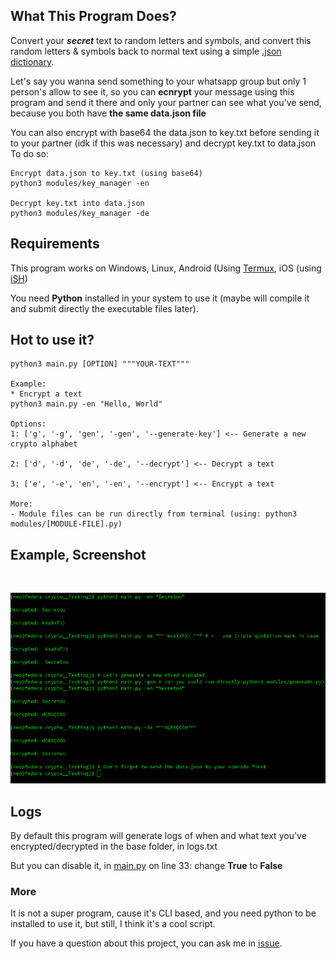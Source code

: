 ## What This Program Does?
Convert your ***secret*** text to random letters and symbols, and convert this random letters & symbols back to normal text using a simple [.json dictionary](https://github.com/1RaY-1/crypto/blob/main/data.json).

Let's say you wanna send something to your whatsapp group but only 1 person's allow to see it, so you can **ecnrypt** your message using this program and send it there and only your partner can see what you've send, because you both have **the same data.json file**

You can also encrypt with base64 the data.json to key.txt before sending it to your partner (idk if this was necessary) and decrypt key.txt to data.json
To do so:
```
Encrypt data.json to key.txt (using base64)
python3 modules/key_manager -en

Decrypt key.txt into data.json
python3 modules/key_manager -de
```

## Requirements
This program works on Windows, Linux, Android (Using [Termux](https://termux.dev), iOS (using [iSH](https://ish.app/))

You need **Python** installed in your system to use it (maybe will compile it and submit directly the executable files later).
## Hot to use it?
```
python3 main.py [OPTION] """YOUR-TEXT""" 

Example:
* Encrypt a text
python3 main.py -en "Hello, World"

Options:
1: ['g', '-g', 'gen', '-gen', '--generate-key'] <-- Generate a new crypto alphabet

2: ['d', '-d', 'de', '-de', '--decrypt'] <-- Decrypt a text

3: ['e', '-e', 'en', '-en', '--encrypt'] <-- Encrypt a text

More:
- Module files can be run directly from terminal (using: python3 modules/[MODULE-FILE].py)

```

## Example, Screenshot

<br>
<p align="center">
<img src="images/example.png"/>
</p>


## Logs
By default this program will generate logs of when and what text you've encrypted/decrypted in the base folder, in logs.txt

But you can disable it, in [main.py](https://github.com/1RaY-1/crypto/blob/main/main.py) on line 33: change **True** to **False**


### More
It is not a super program, cause it's CLI based, and you need python to be installed to use it, but still, I think it's a cool script.

If you have a question about this project, you can ask me in [issue](https://github.com/1RaY-1/crypto/issues).

